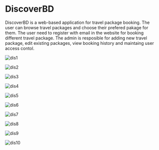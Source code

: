 # DiscoverBD
DiscoverBD is a web-based application for travel package booking. The user can browse travel packages and choose their prefered pakage for them. The user need to 
register with email in the website for booking different travel package. The admin is resposible for adding new travel package, edit existing packages, view booking 
history and maintaing user access contol. 


![dis1](https://github.com/nure-jannat/Elaborate-Marksheet-using-PHP-HTML-CSS/assets/106591934/c808903e-4267-4978-9ccf-d16387ff69d8)

![dis2](https://github.com/nure-jannat/Elaborate-Marksheet-using-PHP-HTML-CSS/assets/106591934/852e1bff-6d47-4b23-a6f8-8b074ccafca3)

![dis3](https://github.com/nure-jannat/Elaborate-Marksheet-using-PHP-HTML-CSS/assets/106591934/d9176e27-bb60-41a1-92c7-09d272ae63bc)

![dis4](https://github.com/nure-jannat/Elaborate-Marksheet-using-PHP-HTML-CSS/assets/106591934/3faff3d7-315c-4ae6-bbde-577cd2961bb0)

![dis5](https://github.com/nure-jannat/Elaborate-Marksheet-using-PHP-HTML-CSS/assets/106591934/cc9e2502-17a3-4c60-9fd8-c8d3f7ddeeba)

![dis6](https://github.com/nure-jannat/Elaborate-Marksheet-using-PHP-HTML-CSS/assets/106591934/52dcbd70-687b-479a-afd1-8b738636595f)

![dis7](https://github.com/nure-jannat/Elaborate-Marksheet-using-PHP-HTML-CSS/assets/106591934/50d159ab-942d-4a55-89ff-3b15df2226d4)

![dis8](https://github.com/nure-jannat/Elaborate-Marksheet-using-PHP-HTML-CSS/assets/106591934/f2ff9b1c-23ac-4c52-89a1-e9286983eabc)

![dis9](https://github.com/nure-jannat/Elaborate-Marksheet-using-PHP-HTML-CSS/assets/106591934/756c568a-2a55-4e9f-869e-a893fe064dda)

![dis10](https://github.com/nure-jannat/Elaborate-Marksheet-using-PHP-HTML-CSS/assets/106591934/29274229-97a8-4928-b519-8026556ca68b)

